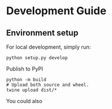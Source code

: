 # Development Guide

## Environment setup

For local development, simply run:
```shell
python setup.py develop
```

Publish to PyPI

```shell
python -m build
# Upload both source and wheel.
twine upload dist/*
```

You could also 
